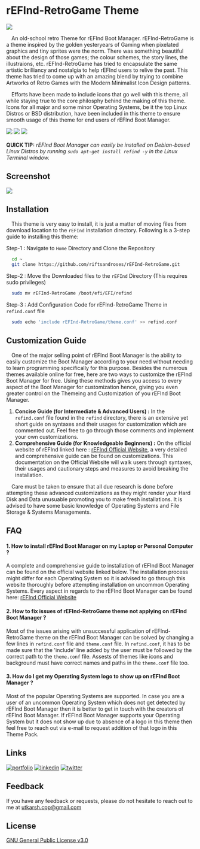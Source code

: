 # rEFInd-RetroGame Theme
![](https://user-images.githubusercontent.com/63180210/167790981-0c4ee882-d1d9-4ce6-a894-d69e8bf1c2ef.png)

&emsp;An old-school retro Theme for rEFInd Boot Manager. rEFInd-RetroGame is a theme inspired by the golden yesteryears of Gaming when pixelated graphics and tiny sprites were the norm. There was something beautiful about the design of those games; the colour schemes, the story lines, the illustraions, etc. rEFInd-RetroGame has tried to encapsulate the same artistic brilliancy and nostalgia to help rEFInd users to relive the past. This theme has tried to come up with an amazing blend by trying to combine Artworks of Retro Games with the Modern Minimalist Icon Design patterns. 

&emsp;Efforts have been made to include icons that go well with this theme, all while staying true to the core philosphy behind the making of this theme. Icons for all major and some minor Operating Systems, be it the top Linux Distros or BSD distribution, have been included in this theme to ensure smooth usage of this theme for end users of rEFInd Boot Manager.

![](https://img.shields.io/github/repo-size/riftsandroses/rEFInd-RetroGame?style=for-the-badge)
![](https://img.shields.io/github/license/riftsandroses/rEFInd-RetroGame?style=for-the-badge)
![](https://img.shields.io/github/commit-activity/w/riftsandroses/rEFInd-RetroGame?style=for-the-badge)  
\
**QUICK TIP:**  *rEFInd Boot Manager can easily be installed on Debian-based Linux Distros by running `sudo apt-get install refind -y` in the Linux Terminal window.*


## Screenshot
![](https://user-images.githubusercontent.com/63180210/167786632-f3143356-b3b6-4491-b99e-e7f50ddc5068.png)

## Installation

&emsp;This theme is very easy to install, it is just a matter of moving files from download location to the `rEFInd` installation directory. Following is a 3-step guide to installing this theme:

Step-1 : Navigate to `Home` Directory and Clone the Repository

```bash
  cd ~
  git clone https://github.com/riftsandroses/rEFInd-RetroGame.git
```

Step-2 : Move the Downloaded files to the `rEFInd` Directory (This requires sudo privileges)

```bash
  sudo mv rEFInd-RetroGame /boot/efi/EFI/refind
```

Step-3 : Add Configuration Code for rEFInd-RetroGame Theme in `refind.conf` file
```bash
  sudo echo 'include rEFInd-RetroGame/theme.conf' >> refind.conf
```


## Customization Guide

&emsp;One of the major selling point of rEFInd Boot Manager is the ability to easily customize the Boot Manager according to your need without needing to learn programming specifically for this purpose. Besides the numerous themes available online for free, here are two ways to customize the rEFInd Boot Manager for free. Using these methods gives you access to every aspect of the Boot Manager for customization hence, giving you even greater control on the Themeing and Customization of you rEFInd Boot Manager.

1. **Concise Guide (for Intermediate & Advanced Users) :**
    In the `refind.conf` file found in the `refind` directory, there is an extensive yet short guide on syntaxes and their usages for customization which are commented out. Feel free to go through those comments and implement your own customizations.
2. **Comprehensive Guide (for Knowledgeable Beginners) :**
    On the official website of rEFInd linked here : [rEFInd Official Website](https://www.rodsbooks.com/refind/), a very detailed and comprehensive guide can be found on customizations. This documentation on the Official Website will walk users through syntaxes, their usages and cautionary steps and measures to avoid breaking the installation. 

&emsp;Care must be taken to ensure that all due research is done before attempting these advanced customizations as they might render your Hard Disk and Data unusuable promoting you to make fresh installations. It is advised to have some basic knowledge of Operating Systems and File Storage & Systems Managements.


## FAQ

#### 1. How to install rEFInd Boot Manager on my Laptop or Personal Computer ?

A complete and comprehensive guide to installation of rEFInd Boot Manager can be found on the official website linked below. The installation process might differ for each Operating System so it is advised to go through this website thoroughly before attempting installation on uncommon Operating Systems. Every aspect in regards to the rEFInd Boot Manager can be found here: [rEFInd Official Website](https://www.rodsbooks.com/refind/)

#### 2. How to fix issues of rEFInd-RetroGame theme not applying on rEFInd Boot Manager ?

Most of the issues arising with unsuccessful application of rEFInd-RetroGame theme on the rEFInd Boot Manager can be solved by changing a few lines in `refind.conf` file and `theme.conf` file. In `refind.conf`, it has to be made sure that the 'include' line added by the user must be followed by the correct path to the `theme.conf` file. Assests of themes like icons and background must have correct names and paths in the `theme.conf` file too.

#### 3. How do I get my Operating System logo to show up on rEFInd Boot Manager ?

Most of the popular Operating Systems are supported. In case you are a user of an uncommon Operating System which does not get detected by rEFInd Boot Manager then it is better to get in touch with the creators of rEFInd Boot Manager. If rEFInd Boot Manager supports your Operating System but it does not show up due to absence of a logo in this theme then feel free to reach out via e-mail to request addition of that logo in this Theme Pack.


## Links
[![portfolio](https://img.shields.io/badge/my_portfolio-000?style=for-the-badge&logo=ko-fi&logoColor=white)](https://github.com/riftsandroses)
[![linkedin](https://img.shields.io/badge/linkedin-0A66C2?style=for-the-badge&logo=linkedin&logoColor=white)](https://www.linkedin.com/in/riftsandroses)
[![twitter](https://img.shields.io/badge/twitter-1DA1F2?style=for-the-badge&logo=twitter&logoColor=white)](https://twitter.com/riftsandroses)


## Feedback

If you have any feedback or requests, please do not hesitate to reach out to me at utkarsh.cpp@gmail.com


## License

[GNU General Public License v3.0](https://www.gnu.org/licenses/gpl-3.0.en.html)
